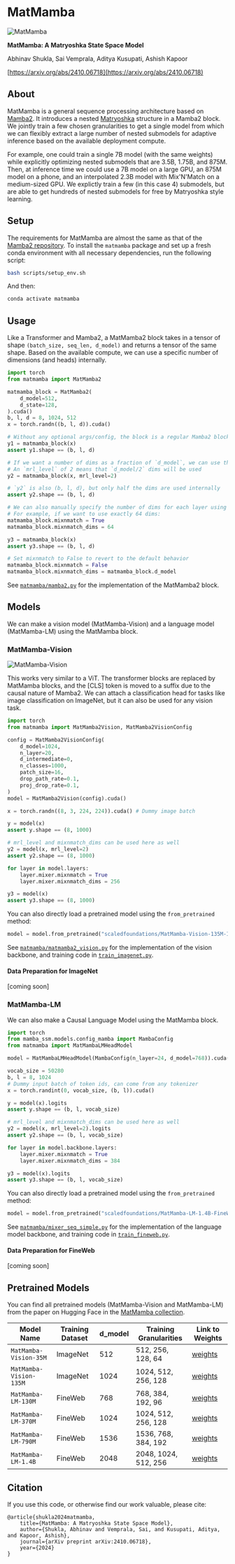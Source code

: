 # MatMamba
![MatMamba](assets/blog1.jpg)

**MatMamba: A Matryoshka State Space Model**

Abhinav Shukla, Sai Vemprala, Aditya Kusupati, Ashish Kapoor

[https://arxiv.org/abs/2410.06718](https://arxiv.org/abs/2410.06718)

## About
MatMamba is a general sequence processing architecture based on [Mamba2](https://github.com/state-spaces/mamba). It introduces a nested [Matryoshka](https://arxiv.org/abs/2205.13147) structure in a Mamba2 block. We jointly train a few chosen granularities to get a single model from which we can flexibly extract a large number of nested submodels for adaptive inference based on the available deployment compute.

For example, one could train a single 7B model (with the same weights) while explicitly optimizing nested submodels that are 3.5B, 1.75B, and 875M. Then, at inference time we could use a 7B model on a large GPU, an 875M model on a phone, and an interpolated 2.3B model with Mix'N'Match on a medium-sized GPU. We explictly train a few (in this case 4) submodels, but are able to get hundreds of nested submodels for free by Matryoshka style learning.

## Setup
The requirements for MatMamba are almost the same as that of the [Mamba2 repository](https://github.com/state-spaces/mamba?tab=readme-ov-file#installation). To install the `matmamba` package and set up a fresh conda environment with all necessary dependencies, run the following script:

```bash
bash scripts/setup_env.sh
```

And then:

```bash
conda activate matmamba
```

## Usage

Like a Transformer and Mamba2, a MatMamba2 block takes in a tensor of shape `(batch_size, seq_len, d_model)` and returns a tensor of the same shape. Based on the available compute, we can use a specific number of dimensions (and heads) internally.

```python
import torch
from matmamba import MatMamba2

matmamba_block = MatMamba2(
    d_model=512,
    d_state=128,
).cuda()
b, l, d = 8, 1024, 512
x = torch.randn((b, l, d)).cuda()

# Without any optional args/config, the block is a regular Mamba2 block
y1 = matmamba_block(x)
assert y1.shape == (b, l, d)

# If we want a number of dims as a fraction of `d_model`, we can use the `mrl_level` 
# An `mrl_level` of 2 means that `d_model/2` dims will be used
y2 = matmamba_block(x, mrl_level=2)

# `y2` is also (b, l, d), but only half the dims are used internally
assert y2.shape == (b, l, d)

# We can also manually specify the number of dims for each layer using `mixnmatch_dims` 
# For example, if we want to use exactly 64 dims:
matmamba_block.mixnmatch = True
matmamba_block.mixnmatch_dims = 64

y3 = matmamba_block(x)
assert y3.shape == (b, l, d)

# Set mixnmatch to False to revert to the default behavior
matmamba_block.mixnmatch = False
matmamba_block.mixnmatch_dims = matmamba_block.d_model

```

See [`matmamba/mamba2.py`](https://github.com/ScaledFoundations/MatMamba/blob/main/matmamba/mamba2.py) for the implementation of the MatMamba2 block.

## Models
We can make a vision model (MatMamba-Vision) and a language model (MatMamba-LM) using the MatMamba block.

### MatMamba-Vision
![MatMamba-Vision](assets/blog2.jpg)

This works very similar to a ViT. The transformer blocks are replaced by MatMamba blocks, and the [CLS] token is moved to a suffix due to the causal nature of Mamba2. We can attach a classification head for tasks like image classification on ImageNet, but it can also be used for any vision task.

```python
import torch
from matmamba import MatMamba2Vision, MatMamba2VisionConfig

config = MatMamba2VisionConfig(
    d_model=1024,
    n_layer=20,
    d_intermediate=0,
    n_classes=1000,
    patch_size=16,
    drop_path_rate=0.1,
    proj_drop_rate=0.1,
)
model = MatMamba2Vision(config).cuda()

x = torch.randn((8, 3, 224, 224)).cuda() # Dummy image batch

y = model(x)
assert y.shape == (8, 1000)

# mrl_level and mixnmatch_dims can be used here as well
y2 = model(x, mrl_level=2)
assert y2.shape == (8, 1000)

for layer in model.layers:
    layer.mixer.mixnmatch = True
    layer.mixer.mixnmatch_dims = 256

y3 = model(x)
assert y3.shape == (8, 1000)
```

You can also directly load a pretrained model using the `from_pretrained` method:

```python
model = model.from_pretrained("scaledfoundations/MatMamba-Vision-135M-ImageNet")
```

See [`matmamba/matmamba2_vision.py`](https://github.com/ScaledFoundations/MatMamba/blob/main/matmamba/matmamba2_vision.py) for the implementation of the vision backbone, and training code in [`train_imagenet.py`](https://github.com/ScaledFoundations/MatMamba/blob/main/train_imagenet.py).

#### Data Preparation for ImageNet

[coming soon]

### MatMamba-LM
We can also make a Causal Language Model using the MatMamba block.

```python
import torch
from mamba_ssm.models.config_mamba import MambaConfig
from matmamba import MatMambaLMHeadModel

model = MatMambaLMHeadModel(MambaConfig(n_layer=24, d_model=768)).cuda()

vocab_size = 50280
b, l = 8, 1024
# Dummy input batch of token ids, can come from any tokenizer
x = torch.randint(0, vocab_size, (b, l)).cuda()

y = model(x).logits
assert y.shape == (b, l, vocab_size)

# mrl_level and mixnmatch_dims can be used here as well
y2 = model(x, mrl_level=2).logits
assert y2.shape == (b, l, vocab_size)

for layer in model.backbone.layers:
    layer.mixer.mixnmatch = True
    layer.mixer.mixnmatch_dims = 384

y3 = model(x).logits
assert y3.shape == (b, l, vocab_size)
```

You can also directly load a pretrained model using the `from_pretrained` method:

```python
model = model.from_pretrained("scaledfoundations/MatMamba-LM-1.4B-FineWeb")
```

See [`matmamba/mixer_seq_simple.py`](https://github.com/ScaledFoundations/MatMamba/blob/main/matmamba/mixer_seq_simple.py) for the implementation of the language model backbone, and training code in [`train_fineweb.py`](https://github.com/ScaledFoundations/MatMamba/blob/main/train_fineweb.py).

#### Data Preparation for FineWeb

[coming soon]

## Pretrained Models

You can find all pretrained models (MatMamba-Vision and MatMamba-LM) from the paper on Hugging Face in the [MatMamba collection](https://huggingface.co/collections/scaledfoundations/matmamba-670701480fa415dc2de60453).

| Model Name       | Training Dataset | d_model | Training Granularities | Link to Weights                                                                 |
|------------------|------------------|---------|------------------------|---------------------------------------------------------------------------------|
| `MatMamba-Vision-35M`  | ImageNet         | 512     | 512, 256, 128, 64                | [weights](https://huggingface.co/scaledfoundations/MatMamba-Vision-35M-ImageNet/tree/main) |
| `MatMamba-Vision-135M`  | ImageNet         | 1024     | 1024, 512, 256, 128               | [weights](https://huggingface.co/scaledfoundations/MatMamba-Vision-670M-ImageNet/tree/main) |
| `MatMamba-LM-130M`  | FineWeb         | 768     | 768, 384, 192, 96               | [weights](https://huggingface.co/scaledfoundations/MatMamba-LM-130M-FineWeb/tree/main) |
| `MatMamba-LM-370M`  | FineWeb         | 1024     | 1024, 512, 256, 128               | [weights](https://huggingface.co/scaledfoundations/MatMamba-LM-370M-FineWeb/tree/main) |
| `MatMamba-LM-790M` | FineWeb         | 1536     | 1536, 768, 384, 192               | [weights](https://huggingface.co/scaledfoundations/MatMamba-LM-790M-FineWeb/tree/main) |
| `MatMamba-LM-1.4B` | FineWeb         | 2048     | 2048, 1024, 512, 256               | [weights](https://huggingface.co/scaledfoundations/MatMamba-LM-1.4B-FineWeb/tree/main) |

## Citation

If you use this code, or otherwise find our work valuable, please cite:

```
@article{shukla2024matmamba,
    title={MatMamba: A Matryoshka State Space Model},
    author={Shukla, Abhinav and Vemprala, Sai, and Kusupati, Aditya, and Kapoor, Ashish},
    journal={arXiv preprint arXiv:2410.06718},
    year={2024}
}
```
